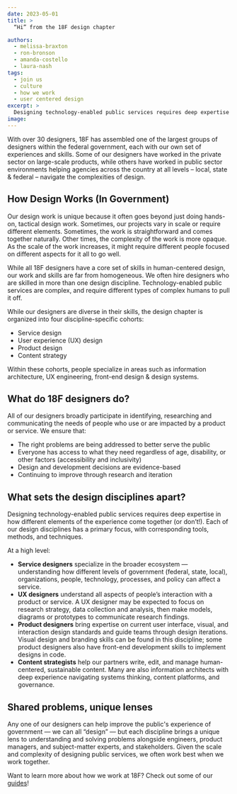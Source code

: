 ```yaml
---
date: 2023-05-01
title: >
  “Hi” from the 18F design chapter

authors:
  - melissa-braxton
  - ron-bronson
  - amanda-costello
  - laura-nash 
tags:
  - join us
  - culture
  - how we work
  - user centered design
excerpt: >
  Designing technology-enabled public services requires deep expertise in how different elements of the experience come together (or don’t!).  The 18F design chapter comprises four discipline-specific cohorts — service design, user experience (UX) design, product design, and content strategy — each of which has a primary focus, with corresponding tools, methods, and techniques."
image: 
---
```


With over 30 designers, 18F has assembled one of the largest groups of designers within the federal government, each with our own set of experiences and skills. Some of our designers have worked in the private sector on large-scale products, while others have worked in public sector environments helping agencies across the country at all levels – local, state & federal – navigate the complexities of design. 

## How Design Works (In Government) 
Our design work is unique because it often goes beyond just doing hands-on, tactical design work. Sometimes, our projects vary in scale or require different elements. Sometimes, the work is straightforward and comes together naturally. Other times, the complexity of the work is more opaque. As the scale of the work increases, it might require different people focused on different aspects for it all to go well.

While all 18F designers have a core set of skills in human-centered design, our work and skills are far from homogeneous. We often hire designers who are skilled in more than one design discipline. Technology-enabled public services are complex, and require different types of complex humans to pull it off. 

While our designers are diverse in their skills, the design chapter is organized into four discipline-specific cohorts: 
 - Service design 
 - User experience (UX) design
 - Product design
 - Content strategy

Within these cohorts, people specialize in areas such as information architecture, UX engineering, front-end design & design systems. 

## What do 18F designers do? 
All of our designers broadly participate in identifying, researching and communicating the needs of people who use or are impacted by a product or service. We ensure that:
 - The right problems are being addressed to better serve the public
 - Everyone has access to what they need regardless of age, disability, or other factors (accessibility and inclusivity)
 - Design and development decisions are evidence-based
 - Continuing to improve through research and iteration  

## What sets the design disciplines apart?
Designing technology-enabled public services requires deep expertise in how different elements of the experience come together (or don’t!).  Each of our design disciplines has a primary focus, with corresponding tools, methods, and techniques.

At a high level:
 - **Service designers** specialize in the broader ecosystem — understanding how different levels of government (federal, state, local), organizations, people, technology, processes, and policy can affect a service. 
 - **UX designers** understand all aspects of people’s interaction with a product or service. A UX designer may be expected to focus on research strategy, data collection and analysis, then make models, diagrams or prototypes to communicate research findings.
 - **Product designers**  bring expertise on current user interface, visual, and interaction design standards and guide teams through design iterations. Visual design and branding skills can be found in this discipline; some product designers also have front-end development skills to implement designs in code.
- **Content strategists** help our partners write, edit, and manage human-centered, sustainable content. Many are also information architects with deep experience navigating systems thinking, content platforms, and  governance. 

## Shared problems, unique lenses
Any one of our designers can help improve the public's experience of government — we can all “design” — but each discipline brings a unique lens to understanding and solving problems alongside engineers, product managers, and subject-matter experts, and stakeholders.  Given the scale and complexity of designing  public services, we often work best when we work together.

Want to learn more about how we work at 18F? Check out some of our [guides](https://18f.gsa.gov/guides/)!
